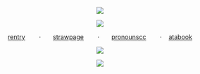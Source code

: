 <p align="center"

  ![](https://64.media.tumblr.com/ae945e865f64b0b5a638a56f56546425/b18b31254a8a76c3-74/s1280x1920/a61eb55170ecf50c3123aa94cf2b2a7bff6eb78f.pnj)
  <p align="center"

![](https://komarev.com/ghpvc/?username=your-github-username&color=FFB6C1&label=HERRSCHER+OF+HUMAN+EGO)
<p align="center"

[rentry](https://rentry.co/momongaz)‎ ‎ ‎ ‎ ‎ ‎ ‎ ‎ ·‎ ‎ ‎ ‎ ‎ ‎ ‎ [strawpage](https://medstaffbrainrot.straw.page/)‎ ‎ ‎ ‎ ‎ ‎ ‎ ‎ ·‎ ‎ ‎ ‎ ‎ ‎ ‎ [pronounscc](https://pronouns.cc/@REVERISTCALICO)‎ ‎ ‎ ‎ ‎ ‎ ‎ ‎ ·‎ ‎ ‎ ‎ ‎ ‎ ‎ [atabook](https://eunashyuri.atabook.org/)
 <p align="center"

![](https://64.media.tumblr.com/14e81fa2b050db2242c3cafa93c7f3e1/b18b31254a8a76c3-aa/s1280x1920/1de5f9dc2e46c0e65dea0bfc0008a6c7d7adc0b1.gifv)
<p align="center"

![](https://64.media.tumblr.com/79e63cfe2cf5fe71d1762ec64cb5f28f/b18b31254a8a76c3-ec/s1280x1920/6ee340df715ef5a90cb02dffe8aac4cb36962dda.pnj)
